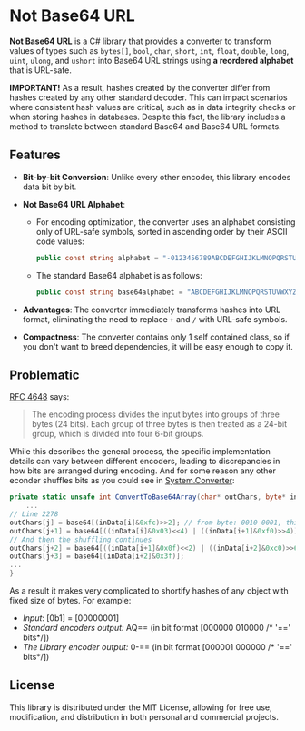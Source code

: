 # Not Base64 URL

__Not Base64 URL__ is a C# library that provides a converter to transform values of types such as `bytes[]`, `bool`, `char`, `short`, `int`, `float`, `double`, `long`, `uint`, `ulong`, and `ushort` into Base64 URL strings using **a reordered alphabet** that is URL-safe.

**IMPORTANT!** As a result, hashes created by the converter differ from hashes created by any other standard decoder. This can impact scenarios where consistent hash values are critical, such as in data integrity checks or when storing hashes in databases. Despite this fact, the library includes a method to translate between standard Base64 and Base64 URL formats.

## Features

- **Bit-by-bit Conversion**: Unlike every other encoder, this library encodes data bit by bit.
- **Not Base64 URL Alphabet**:
  - For encoding optimization, the converter uses an alphabet consisting only of URL-safe symbols, sorted in ascending order by their ASCII code values:
 
    ```csharp
    public const string alphabet = "-0123456789ABCDEFGHIJKLMNOPQRSTUVWXYZ_abcdefghijklmnopqrstuvwxyz";
    ```

  - The standard Base64 alphabet is as follows:

    ```csharp
    public const string base64alphabet = "ABCDEFGHIJKLMNOPQRSTUVWXYZabcdefghijklmnopqrstuvwxyz0123456789+/";
    ```

- **Advantages**: The converter immediately transforms hashes into URL format, eliminating the need to replace `+` and `/` with URL-safe symbols.
-  **Compactness**: The converter contains only 1 self contained class, so if you don't want to breed dependencies, it will be easy enough to copy it.

## Problematic
[RFC 4648](https://www.ietf.org/rfc/rfc4648.txt) says:
>The encoding process divides the input bytes into groups of three bytes (24 bits). Each group of three bytes is then treated as a 24-bit group, which is divided into four 6-bit groups. 

While this describes the general process, the specific implementation details can vary between different encoders, leading to discrepancies in how bits are arranged during encoding. And for some reason any other econder shuffles bits as you could see in [System.Converter](https://referencesource.microsoft.com/#mscorlib/system/convert.cs,2278):

```cs
private static unsafe int ConvertToBase64Array(char* outChars, byte* inData, int offset, int length, bool insertLineBreaks) {
    ...
// Line 2278
outChars[j] = base64[(inData[i]&0xfc)>>2]; // from byte: 0010 0001, this line will get 001000 for the first letter and 01 will be used for the second letter
outChars[j+1] = base64[((inData[i]&0x03)<<4) | ((inData[i+1]&0xf0)>>4)]; // for the second letter, it takes the first 2 bits from the first byte and uses them as the highest bits of the second letter
// And then the shuffling continues
outChars[j+2] = base64[((inData[i+1]&0x0f)<<2) | ((inData[i+2]&0xc0)>>6)];
outChars[j+3] = base64[(inData[i+2]&0x3f)];
...
}
```
As a result it makes very complicated to shortify hashes of any object with fixed size of bytes. For example:

- _Input_: [0b1] = [00000001]
- _Standard encoders output:_ AQ== (in bit format [000000 010000 /* '==' bits*/]) 
- _The Library encoder output:_ 0-== (in bit format [000001 000000 /* '==' bits*/])


## License

This library is distributed under the MIT License, allowing for free use, modification, and distribution in both personal and commercial projects.